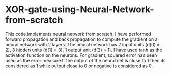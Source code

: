 # XOR-gate-using-Neural-Network-from-scratch
This code implements neural network from scratch. I have performed forward propagation and back propagation to compute the gradient on a neural network with 2 layers. The neural network has 2 input units (d(0) = 2), 3 hidden units (d(1) = 3), 1 output unit (d(2) = 1). I have used tanh as the activation function on the neurons. For gradient, squared error has been used as the error measure.If the output of the neural net is close to 1 then its considered as 1 while output close to 0 or negative is considered as 0.
